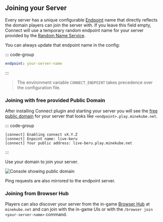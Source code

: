 ## Joining your Server

Every server has a unique configurable [Endpoint](/guide/#connect-endpoints) name that directly reflects
the domain players can join the server with.
If you leave this field empty, Connect will use a temporary random endpoint name
for your server provided by the [Random Name Service](https://randomname.minekube.net/).

You can always update that endpoint name in the config:

::: code-group
```yaml [plugins/connect/config.yml]
endpoint: your-server-name
```
:::

> The environment variable `CONNECT_ENDPOINT` takes precedence over the configuration file.

### Joining with free provided Public Domain

After installing Connect plugin and starting your server
you will see the [free public domain](/guide/domains) for your server that looks like
`<endpoint>.play.minekube.net`.

::: code-group
```shell [Server Console]
[connect] Enabling connect vX.Y.Z
[connect] Enpoint name: live-beru
[connect] Your public address: live-beru.play.minekube.net
```
:::

Use your domain to join your server.

![Console showing public domain](/images/terminal-log.png)


Ping requests are also mirrored to the endpoint server.


### Joining from Browser Hub

Players can also discover your server from the in-game
[Browser Hub](/guide/advertising#browser-hub) at `minekube.net`
and can join with the in-game UIs or with the `/browser join <your-server-name>` command.